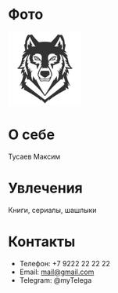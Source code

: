 # Фото
<img src="./photo/1111.png" alt="photo" width="150"/>

# О себе
Тусаев Максим

# Увлечения
Книги, сериалы, шашлыки

# Контакты
* Телефон: +7 9222 22 22 22
* Email: mail@gmail.com
* Telegram: @myTelega